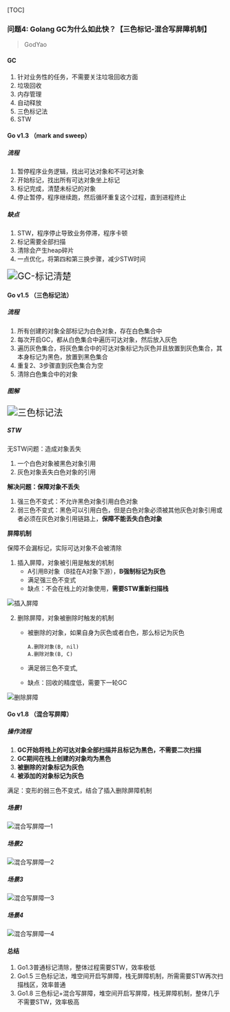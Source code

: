 [TOC]

### 问题4: Golang GC为什么如此快？【三色标记-混合写屏障机制】

> GodYao

#### GC

1.  针对业务性的任务，不需要关注垃圾回收方面
2.  垃圾回收
3.  内存管理
4.  自动释放
5.  三色标记法
6.  STW

#### Go v1.3 （mark and sweep）

##### 流程

1.  暂停程序业务逻辑，找出可达对象和不可达对象
2.  开始标记，找出所有可达对象坐上标记
3.  标记完成，清楚未标记的对象
4.  停止暂停，程序继续跑，然后循环重复这个过程，直到进程终止

##### 缺点

1.  STW，程序停止导致业务停滞，程序卡顿
2.  标记需要全部扫描
3.  清除会产生heap碎片
4.  一点优化，将第四和第三换步骤，减少STW时间

<img src="./images/GC-标记清楚.svg" alt="GC-标记清楚" style="zoom:150%;" />

#### Go v1.5 （三色标记法）

##### 流程

1.  所有创建的对象全部标记为白色对象，存在白色集合中
2.  每次开启GC，都从白色集合中遍历可达对象，然后放入灰色
3.  遍历灰色集合，将灰色集合中的可达对象标记为灰色并且放置到灰色集合，其本身标记为黑色，放置到黑色集合
4.  重复2、3步骤直到灰色集合为空
5.  清除白色集合中的对象

##### 图解

<img src="./images/三色标记法.svg" alt="三色标记法" style="zoom:150%;" />

##### STW

无STW问题：造成对象丢失

1.  一个白色对象被黑色对象引用
2.  灰色对象丢失白色对象的引用

**解决问题：保障对象不丢失**

1.  强三色不变式：不允许黑色对象引用白色对象
2.  弱三色不变式：黑色可以引用白色，但是白色对象必须被其他灰色对象引用或者必须在灰色对象引用链路上，**保障不能丢失白色对象**

**屏障机制**

保障不会漏标记，实际可达对象不会被清除

1.  插入屏障，对象被引用是触发的机制
    *   A引用B对象（B挂在A对象下游），**B强制标记为灰色**
    *   满足强三色不变式
    *   缺点：不会在栈上的对象使用，**需要STW重新扫描栈**

<img src="./images/插入屏障.svg" alt="插入屏障"  />

2.  删除屏障，对象被删除时触发的机制

    *   被删除的对象，如果自身为灰色或者白色，那么标记为灰色

        ~~~
        A.删除对象(B, nil)
        A.删除对象(B, C)
        ~~~

    *   满足弱三色不变式, 

    *   缺点：回收的精度低，需要下一轮GC

![删除屏障](./images/删除屏障.svg)

#### Go v1.8 （混合写屏障）

##### 操作流程

1.  **GC开始将栈上的可达对象全部扫描并且标记为黑色，不需要二次扫描**
2.  **GC期间在栈上创建的对象均为黑色**
3.  **被删除的对象标记为灰色**
4.  **被添加的对象标记为灰色**

满足：变形的弱三色不变式，结合了插入删除屏障机制

##### 场景1

<img src="./images/混合写屏障—1.svg" alt="混合写屏障—1"  />

##### 场景2

![混合写屏障—2](./images/混合写屏障—2.svg)

##### 场景3

![混合写屏障—3](./images/混合写屏障—3.svg)

##### 场景4

![混合写屏障—4](./images/混合写屏障—4.svg)

#### 总结

1.  Go1.3普通标记清除，整体过程需要STW，效率极低
2.  Go1.5 三色标记法，堆空间开启写屏障，栈无屏障机制，所需需要STW再次扫描栈区，效率普通
3.  Go1.8 三色标记+混合写屏障，堆空间开启写屏障，栈无屏障机制，整体几乎不需要STW，效率极高